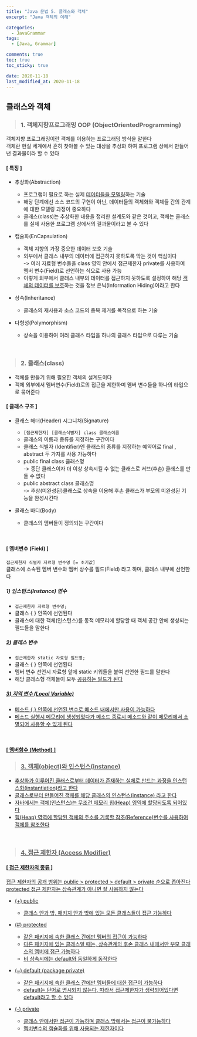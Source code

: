 ```yaml
---
title: "Java 문법 5. 클래스와 객체"
excerpt: "Java 객체의 이해"

categories:
  - JavaGrammar
tags:
  - [Java, Grammar]

comments: true
toc: true
toc_sticky: true

date: 2020-11-18
last_modified_at: 2020-11-18
---
```


## 클래스와 객체

> ### 1. 객체지향프로그래밍 OOP (ObjectOrientedProgramming)

객체지향 프로그래밍이란 객체를 이용하는 프로그래밍 방식을 말한다  
객체란 현실 세계에서 흔히 찾아볼 수 있는 대상을 추상화 하여 프로그램 상에서 만들어낸 결과물이라 할 수 있다

#### [ 특징 ]

- 추상화(Abstraction)

  - 프로그램이 필요로 하는 실제 <u>데이터들을 모델링</u>하는 기술
  - 해당 단계에선 소스 코드의 구현이 아닌, 데이터들의 객체화와 객체들 간의 관계에 대한 모델링 과정이 중요하다
  - 클래스(class)는 추상화한 내용을 정리한 설계도와 같은 것이고, 객체는 클래스를 실제 사용한 프로그램 상에서의 결과물이라고 볼 수 있다

- 캡슐화(EnCapsulation)

  - 객체 지향의 가장 중요한 데이터 보호 기술
  - 외부에서 클래스 내부의 데이터에 접근하지 못하도록 막는 것이 핵심이다  
    -> 여러 자료형 변수들을 class 영역 안에서 접근제한자 private를 사용하여 멤버 변수(Field)로 선언하는 식으로 사용 가능
  - 이렇게 외부에서 클래스 내부의 데이터를 접근하지 못하도록 설정하여 해당 <u>객체의 데이터를 보호</u>하는 것을 정보 은닉(Information Hiding)이라고 한다

- 상속(Inheritance)

  - 클래스의 재사용과 소스 코드의 중복 제거를 목적으로 하는 기술

- 다형성(Polymorphism)

  - 상속을 이용하여 여러 클래스 타입을 하나의 클래스 타입으로 다루는 기술

<br>

> ### 2. 클래스(class)

- 객체를 만들기 위해 필요한 객체의 설계도이다
- 객체 외부에서 멤버변수(Field)로의 접근을 제한하며 멤버 변수들을 하나의 타입으로 묶어준다

#### [ 클래스 구조 ]

- 클래스 해더(Header) 시그니처(Signature)

  - `[접근제한자] [클래스식별자] class 클래스이름`
  - 클래스의 이름과 종류를 지정하는 구간이다
  - 클래스 식별자 (Identifier)엔 클래스의 종류를 지정하는 예약어로 final , abstract 두 가지를 사용 가능하다
  - public final class 클래스명  
     -> 종단 클래스이자 더 이상 상속시킬 수 없는 클래스로 서브(후손) 클래스를 만들 수 없다
  - public abstract class 클래스명  
    -> 추상(미완성된)클래스로 상속을 이용해 후손 클래스가 부모의 미완성된 기능을 완성시킨다

- 클래스 바디(Body)

  - 클래스의 멤버들이 정의되는 구간이다

<br>

#### [ 멤버변수 (Field) ]

`접근제한자 식별자 자료형 변수명 [= 초기값]`  
클래스에 소속된 멤버 변수와 멤버 상수를 필드(Field) 라고 하며, 클래스 내부에 선언한다

##### 1) 인스턴스(Instance) 변수

- `접근제한자 자료형 변수명;`
- 클래스 { } 안쪽에 선언된다
- 클래스에 대한 객체(인스턴스)를 동적 메모리에 할당할 때 객체 공간 안에 생성되는 필드들을 말한다

##### 2) 클래스 변수

- `접근제한자 static 자료형 필드명;`
- 클래스 { } 안쪽에 선언된다
- 멤버 변수 선언시 자료형 앞에 static 키워들을 붙여 선언한 필드를 말한다
- 해당 클래스형 객체들이 모두 <u>공유<u>하는 필드가 된다

##### 3) 지역 변수 (Local Variable)

- 메소드 { } 안쪽에 선언된 변수로 메소드 내에서만 사용이 가능하다
- 메소드 실행시 메모리에 생성되었다가 메소드 종료시 메소드와 같이 메모리에서 소멸되어 사용할 수 없게 된다

<br>

#### [ 멤버함수 (Method) ]

> ### 3. 객체(object)와 인스턴스(instance)

- 추상화가 이루어진 클래스로부터 데이터가 존재하는 실체로 만드는 과정을 인스턴스화(instantiation)라고 한다
- 클래스로부터 만들어진 객체를 해당 클래스의 인스턴스(instance) 라고 한다
- 자바에서는 객체(인스턴스)는 무조건 메모리 힙(Heap) 영역에 할당되도록 되어있다
- 힙(Heap) 영역에 할당된 객체의 주소를 기록할 참조(Reference)변수를 사용하여 객체를 참조한다

<br>

> ### 4. 접근 제한자 (Access Modifier)

#### [ 접근 제한자의 종류 ]

접근 제한자의 공개 범위는 public > protected > default > private 순으로 좁아진다 protected 접근 제한자는 상속관계가 아니면 잘 사용하지 않는다

- (+) public

  - 클래스 안과 밖, 패키지 안과 밖에 있는 <u>모든 클래스</u>들이 접근 가능하다

- (#) protected

  - 같은 패키지에 속한 클래스 간에만 멤버의 접근이 가능하다
  - 다른 패키지에 있는 클래스일 때는, <u>상속관계</u>의 후손 클래스 내에서만 부모 클래스의 멤버에 접근 가능하다
  - 비 상속시에는 default와 동일하게 동작한다

- (~) default (package private)

  - <u>같은 패키지</u>에 속한 클래스 간에만 멤버들에 대한 접근이 가능하다
  - default는 단어로 명시되지 않는다, 따라서 접근제한자가 생략되어있다면 default라고 할 수 있다

- (-) private

  - <u>클래스 안</u>에서만 접근이 가능하며 클래스 밖에서는 접근이 불가능하다
  - 멤버변수의 캡슐화를 위해 사용되는 제한자이다

<br>
